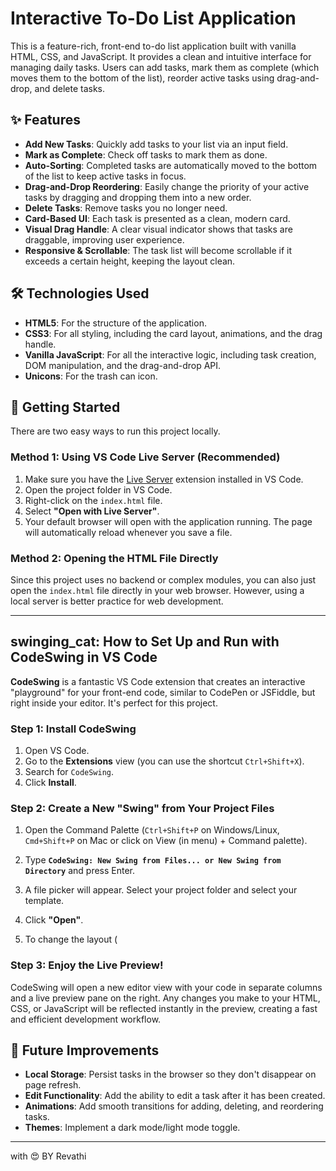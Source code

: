 # Interactive To-Do List Application

This is a feature-rich, front-end to-do list application built with vanilla HTML, CSS, and JavaScript. It provides a clean and intuitive interface for managing daily tasks. Users can add tasks, mark them as complete (which moves them to the bottom of the list), reorder active tasks using drag-and-drop, and delete tasks.

## ✨ Features

*   **Add New Tasks**: Quickly add tasks to your list via an input field.
*   **Mark as Complete**: Check off tasks to mark them as done.
*   **Auto-Sorting**: Completed tasks are automatically moved to the bottom of the list to keep active tasks in focus.
*   **Drag-and-Drop Reordering**: Easily change the priority of your active tasks by dragging and dropping them into a new order.
*   **Delete Tasks**: Remove tasks you no longer need.
*   **Card-Based UI**: Each task is presented as a clean, modern card.
*   **Visual Drag Handle**: A clear visual indicator shows that tasks are draggable, improving user experience.
*   **Responsive & Scrollable**: The task list will become scrollable if it exceeds a certain height, keeping the layout clean.

## 🛠️ Technologies Used

*   **HTML5**: For the structure of the application.
*   **CSS3**: For all styling, including the card layout, animations, and the drag handle.
*   **Vanilla JavaScript**: For all the interactive logic, including task creation, DOM manipulation, and the drag-and-drop API.
*   **Unicons**: For the trash can icon.

## 🚀 Getting Started

There are two easy ways to run this project locally.

### Method 1: Using VS Code Live Server (Recommended)

1.  Make sure you have the [Live Server](https://marketplace.visualstudio.com/items?itemName=ritwickdey.LiveServer) extension installed in VS Code.
2.  Open the project folder in VS Code.
3.  Right-click on the `index.html` file.
4.  Select **"Open with Live Server"**.
5.  Your default browser will open with the application running. The page will automatically reload whenever you save a file.

### Method 2: Opening the HTML File Directly

Since this project uses no backend or complex modules, you can also just open the `index.html` file directly in your web browser. However, using a local server is better practice for web development.

---

##  swinging_cat: How to Set Up and Run with CodeSwing in VS Code

**CodeSwing** is a fantastic VS Code extension that creates an interactive "playground" for your front-end code, similar to CodePen or JSFiddle, but right inside your editor. It's perfect for this project.

### Step 1: Install CodeSwing

1.  Open VS Code.
2.  Go to the **Extensions** view (you can use the shortcut `Ctrl+Shift+X`).
3.  Search for `CodeSwing`.
4.  Click **Install**.



### Step 2: Create a New "Swing" from Your Project Files

1.  Open the Command Palette (`Ctrl+Shift+P` on Windows/Linux, `Cmd+Shift+P` on Mac or click on View (in menu) + Command palette).
2.  Type **`CodeSwing: New Swing from Files... or New Swing from Directory`** and press Enter.

    

3.  A file picker will appear. Select your project folder and select your template.
4.  Click **"Open"**.
5.  To change the layout (
### Step 3: Enjoy the Live Preview!

CodeSwing will open a new editor view with your code in separate columns and a live preview pane on the right. Any changes you make to your HTML, CSS, or JavaScript will be reflected instantly in the preview, creating a fast and efficient development workflow.



## 🔮 Future Improvements

*   **Local Storage**: Persist tasks in the browser so they don't disappear on page refresh.
*   **Edit Functionality**: Add the ability to edit a task after it has been created.
*   **Animations**: Add smooth transitions for adding, deleting, and reordering tasks.
*   **Themes**: Implement a dark mode/light mode toggle.

---
with 😍 BY Revathi
